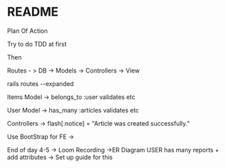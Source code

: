 # README

Plan Of Action

Try to do TDD at first




Then 

Routes - > DB -> Models -> Controllers -> View

rails routes --expanded                        

Items Model
  -> belongs_to :user
  validates etc


User Model
 -> has_many :articles
   validates etc

Controllers 
-> flash[:notice] = "Article was created successfully."


   
Use BootStrap for FE 
->

End of day 4-5
-> Loom Recording
->ER Diagram USER has many reports + add attributes
-> Set up guide for this
